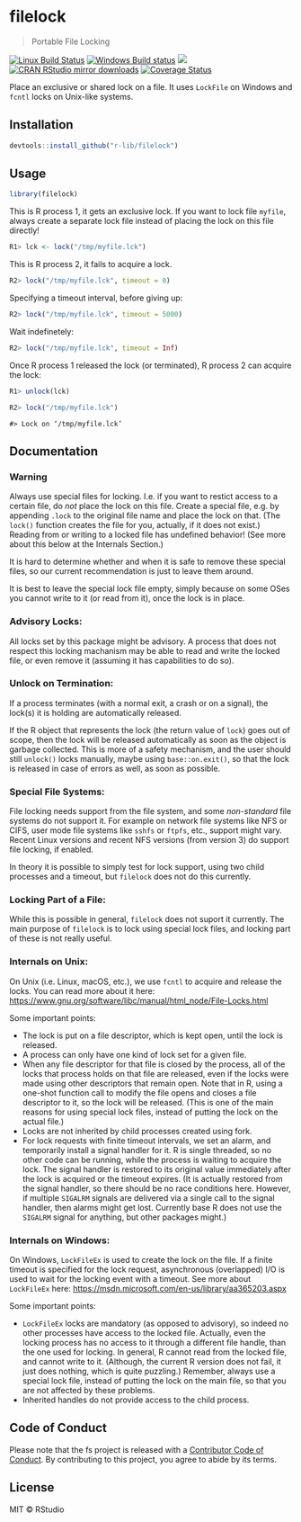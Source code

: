 


# filelock

> Portable File Locking

[![Linux Build Status](https://travis-ci.org/r-lib/filelock.svg?branch=master)](https://travis-ci.org/r-lib/filelock)
[![Windows Build status](https://ci.appveyor.com/api/projects/status/github/r-lib/filelock?svg=true)](https://ci.appveyor.com/project/gaborcsardi/filelock)
[![](http://www.r-pkg.org/badges/version/filelock)](http://www.r-pkg.org/pkg/filelock)
[![CRAN RStudio mirror downloads](http://cranlogs.r-pkg.org/badges/filelock)](http://www.r-pkg.org/pkg/filelock)
[![Coverage Status](https://img.shields.io/codecov/c/github/r-lib/filelock/master.svg)](https://codecov.io/github/r-lib/filelock?branch=master)

Place an exclusive or shared lock on a file. It uses `LockFile` on Windows
and `fcntl` locks on Unix-like systems.

## Installation


```r
devtools::install_github("r-lib/filelock")
```

## Usage


```r
library(filelock)
```

This is R process 1, it gets an exclusive lock. If you want to lock file
`myfile`, always create a
separate lock file instead of placing the lock on this file directly!

```r
R1> lck <- lock("/tmp/myfile.lck")
```

This is R process 2, it fails to acquire a lock.

```r
R2> lock("/tmp/myfile.lck", timeout = 0)
```

Specifying a timeout interval, before giving up:

```r
R2> lock("/tmp/myfile.lck", timeout = 5000)
```

Wait indefinetely:
```r
R2> lock("/tmp/myfile.lck", timeout = Inf)
```

Once R process 1 released the lock (or terminated), R process 2 can
acquire the lock:

```r
R1> unlock(lck)
```

```r
R2> lock("/tmp/myfile.lck")
```

```
#> Lock on ‘/tmp/myfile.lck’
```

## Documentation

### Warning

Always use special files for locking. I.e. if you want to restict access
to a certain file, do *not* place the lock on this file. Create a special
file, e.g. by appending `.lock` to the original file name and place the
lock on that. (The `lock()` function creates the file for you, actually,
if it does not exist.) Reading from or writing to a locked file has
undefined behavior! (See more about this below at the Internals Section.)

It is hard to determine whether and when it is safe to remove these
special files, so our current recommendation is just to leave them
around.

It is best to leave the special lock file empty, simply because on some
OSes you cannot write to it (or read from it), once the lock is in place.

### Advisory Locks:
All locks set by this package might be advisory. A process that does not
respect this locking machanism may be able to read and write the locked
file, or even remove it (assuming it has capabilities to do so).

### Unlock on Termination:
If a process terminates (with a normal exit, a crash or on a signal), the
lock(s) it is holding are automatically released.

If the R object that represents the lock (the return value of `lock`)
goes out of scope, then the lock will be released automatically as
soon as the object is garbage collected. This is more of a safety
mechanism, and the user should still `unlock()` locks manually, maybe
using `base::on.exit()`, so that the lock is released in case of errors
as well, as soon as possible.

### Special File Systems:
File locking needs support from the file system, and some *non-standard*
file systems do not support it. For example on network file systems
like NFS or CIFS, user mode file systems like `sshfs` or `ftpfs`, etc.,
support might vary. Recent Linux versions and recent NFS versions (from
version 3) do support file locking, if enabled.

In theory it is possible to simply test for lock support, using two
child processes and a timeout, but `filelock` does not do this
currently.

### Locking Part of a File:
While this is possible in general, `filelock` does not suport it
currently. The main purpose of `filelock` is to lock using special
lock files, and locking part of these is not really useful.

### Internals on Unix:
On Unix (i.e. Linux, macOS, etc.), we use `fcntl` to acquire and
release the locks. You can read more about it here:
https://www.gnu.org/software/libc/manual/html_node/File-Locks.html

Some important points:

* The lock is put on a file descriptor, which is kept open, until the
  lock is released.
* A process can only have one kind of lock set for a given file.
* When any file descriptor for that file is closed by the process, all
  of the locks that process holds on that file are released, even if
  the locks were made using other descriptors that remain open.
  Note that in R, using a one-shot function call to modify the file
  opens and closes a file descriptor to it, so the lock will be
  released. (This is one of the main reasons for using special lock
  files, instead of putting the lock on the actual file.)
* Locks are not inherited by child processes created using fork.
* For lock requests with finite timeout intervals, we set an alarm, and
  temporarily install a signal handler for it. R is single threaded,
  so no other code can be running, while the process is waiting to
  acquire the lock. The signal handler is restored to its original value
  immediately after the lock is acquired or the timeout expires.
  (It is actually restored from the signal handler, so there should be
  no race conditions here. However, if multiple `SIGALRM` signals are
  delivered via a single call to the signal handler, then alarms might
  get lost. Currently base R does not use the `SIGALRM` signal for
  anything, but other packages might.)

### Internals on Windows:
On Windows, `LockFileEx` is used to create the lock on the file.
If a finite timeout is specified for the lock request, asynchronous
(overlapped) I/O is used to wait for the locking event with a timeout.
See more about `LockFileEx` here:
https://msdn.microsoft.com/en-us/library/aa365203.aspx

Some important points:

* `LockFileEx` locks are mandatory (as opposed to advisory), so indeed
  no other processes have access to the locked file. Actually, even the
  locking process has no access to it through a different file handle,
  than the one used for locking. In general, R cannot read from the
  locked file, and cannot write to it. (Although, the current R version
  does not fail, it just does nothing, which is quite puzzling.)
  Remember, always use a special lock file, instead of putting the lock
  on the main file, so that you are not affected by these problems.
* Inherited handles do not provide access to the child process.

## Code of Conduct

Please note that the fs project is released with a [Contributor Code of
Conduct](https://r-lib.github.io/filelock/CODE_OF_CONDUCT.html). By
contributing to this project, you agree to abide by its terms.

## License

MIT © RStudio
